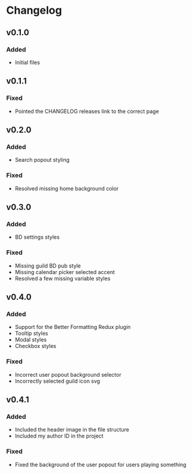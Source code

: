 # Changelog

## v0.1.0
### Added
- Initial files

## v0.1.1
### Fixed
- Pointed the CHANGELOG releases link to the correct page

## v0.2.0
### Added
- Search popout styling
### Fixed
- Resolved missing home background color

## v0.3.0
### Added
- BD settings styles
### Fixed
- Missing guild BD pub style
- Missing calendar picker selected accent
- Resolved a few missing variable styles

## v0.4.0
### Added
- Support for the Better Formatting Redux plugin
- Tooltip styles
- Modal styles
- Checkbox styles
### Fixed
- Incorrect user popout background selector
- Incorrectly selected guild icon svg

## v0.4.1
### Added
- Included the header image in the file structure
- Included my author ID in the project
### Fixed
- Fixed the background of the user popout for users playing something